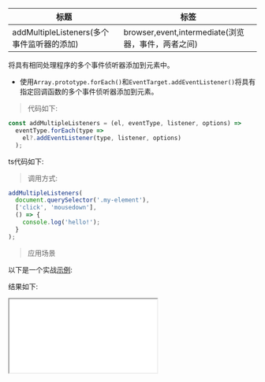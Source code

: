 | 标题                                       | 标签                                               |
| ------------------------------------------ | -------------------------------------------------- |
| addMultipleListeners(多个事件监听器的添加) | browser,event,intermediate(浏览器，事件，两者之间) |

将具有相同处理程序的多个事件侦听器添加到元素中。

- 使用`Array.prototype.forEach()`和`EventTarget.addEventListener()`将具有指定回调函数的多个事件侦听器添加到元素。

> 代码如下:

```js
const addMultipleListeners = (el, eventType, listener, options) =>
  eventType.forEach(type =>
    el?.addEventListener(type, listener, options)
  );
```

ts代码如下:

<div class="code-editor" data-url="codes/javascript/ts/add-multiple-listeners.ts" data-language="typescript"></div>

> 调用方式:

```js
addMultipleListeners(
  document.querySelector('.my-element'),
  ['click', 'mousedown'],
  () => {
    console.log('hello!');
  }
);
```

> 应用场景

以下是一个实战<a href="codes/javascript/html/add-multiple-listeners.html" target="_blank" rel="noopener noreferrer">示例</a>:

<div class="code-editor" data-url="codes/javascript/html/add-multiple-listeners.html" data-language="html"></div>

结果如下:

<iframe src="codes/javascript/html/add-multiple-listeners.html"></iframe>
